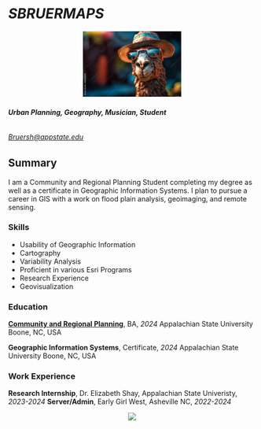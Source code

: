 # *SBRUERMAPS* 

<center> <img src= "/real.jpg" width='200'> </center>

###### **Urban Planning, Geography, Musician, Student** 
###### Bruersh@appstate.edu



## Summary

I am a Community and Regional Planning Student completing my degree as well as a certificate in Geographic Information Systems. I plan to pursue a career in GIS with a work on flood plain analysis, geoimaging, and remote sensing. 

### Skills
- Usability of Geographic Information
- Cartography
- Variability Analysis
- Proficient in various Esri Programs
- Research Experience
- Geovisualization

### Education

**[Community and Regional Planning](https://geo.appstate.edu/)**, BA, *2024*
Appalachian State University
Boone, NC, USA

**Geographic Information Systems**, Certificate, *2024*
Appalachian State University
Boone, NC, USA

### Work Experience

**Research Internship**, Dr. Elizabeth Shay, Appalachian State Univeristy, *2023-2024*
**Server/Admin**, Early Girl West, Asheville NC, *2022-2024*

<center><img src="https://www.boredpanda.com/blog/wp-content/uploads/2017/03/58c64a00e2531_Y3ibubf__605.jpg" width=100>